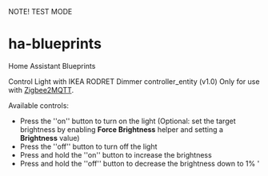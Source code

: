 NOTE! TEST MODE

# ha-blueprints
Home Assistant Blueprints

Control Light with IKEA RODRET Dimmer controller_entity (v1.0)
Only for use with [Zigbee2MQTT](https://www.zigbee2mqtt.io/guide/usage/integrations/home_assistant.html/).

Available controls:
- Press the ''on'' button to turn on the light (Optional: set the target brightness by enabling **Force Brightness** helper and setting a **Brightness** value)
- Press the ''off'' button to turn off the light
- Press and hold the ''on'' button to increase the brightness
- Press and hold the ''off'' button to decrease the brightness down to 1% '
